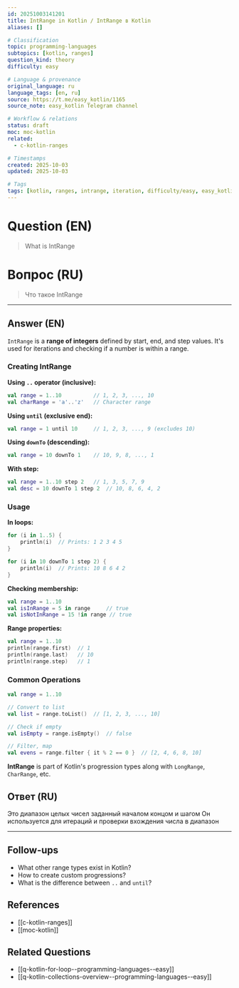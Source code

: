 ```yaml
---
id: 20251003141201
title: IntRange in Kotlin / IntRange в Kotlin
aliases: []

# Classification
topic: programming-languages
subtopics: [kotlin, ranges]
question_kind: theory
difficulty: easy

# Language & provenance
original_language: ru
language_tags: [en, ru]
source: https://t.me/easy_kotlin/1165
source_note: easy_kotlin Telegram channel

# Workflow & relations
status: draft
moc: moc-kotlin
related:
  - c-kotlin-ranges

# Timestamps
created: 2025-10-03
updated: 2025-10-03

# Tags
tags: [kotlin, ranges, intrange, iteration, difficulty/easy, easy_kotlin, lang/ru, programming-languages]
---
```


# Question (EN)
> What is IntRange

# Вопрос (RU)
> Что такое IntRange

---

## Answer (EN)

`IntRange` is a **range of integers** defined by start, end, and step values. It's used for iterations and checking if a number is within a range.

### Creating IntRange

**Using `..` operator (inclusive):**
```kotlin
val range = 1..10          // 1, 2, 3, ..., 10
val charRange = 'a'..'z'   // Character range
```

**Using `until` (exclusive end):**
```kotlin
val range = 1 until 10     // 1, 2, 3, ..., 9 (excludes 10)
```

**Using `downTo` (descending):**
```kotlin
val range = 10 downTo 1    // 10, 9, 8, ..., 1
```

**With step:**
```kotlin
val range = 1..10 step 2   // 1, 3, 5, 7, 9
val desc = 10 downTo 1 step 2  // 10, 8, 6, 4, 2
```

### Usage

**In loops:**
```kotlin
for (i in 1..5) {
    println(i)  // Prints: 1 2 3 4 5
}

for (i in 10 downTo 1 step 2) {
    println(i)  // Prints: 10 8 6 4 2
}
```

**Checking membership:**
```kotlin
val range = 1..10
val isInRange = 5 in range     // true
val isNotInRange = 15 !in range // true
```

**Range properties:**
```kotlin
val range = 1..10
println(range.first)  // 1
println(range.last)   // 10
println(range.step)   // 1
```

### Common Operations

```kotlin
val range = 1..10

// Convert to list
val list = range.toList()  // [1, 2, 3, ..., 10]

// Check if empty
val isEmpty = range.isEmpty()  // false

// Filter, map
val evens = range.filter { it % 2 == 0 }  // [2, 4, 6, 8, 10]
```

**IntRange** is part of Kotlin's progression types along with `LongRange`, `CharRange`, etc.

## Ответ (RU)

Это диапазон целых чисел заданный началом концом и шагом Он используется для итераций и проверки вхождения числа в диапазон

---

## Follow-ups
- What other range types exist in Kotlin?
- How to create custom progressions?
- What is the difference between `..` and `until`?

## References
- [[c-kotlin-ranges]]
- [[moc-kotlin]]

## Related Questions
- [[q-kotlin-for-loop--programming-languages--easy]]
- [[q-kotlin-collections-overview--programming-languages--easy]]
